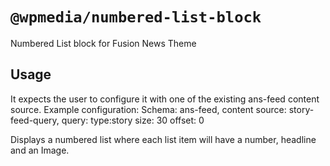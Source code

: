 # `@wpmedia/numbered-list-block`
Numbered List block for Fusion News Theme

## Usage
It expects the user to configure it with one of the existing ans-feed content source.
Example configuration:
Schema: ans-feed,
content source: story-feed-query,
query: type:story
size: 30
offset: 0

Displays a numbered list where each list item will have a number, headline and an Image. 
